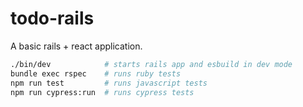 # todo-rails

A basic rails + react application.

```sh
./bin/dev            # starts rails app and esbuild in dev mode
bundle exec rspec    # runs ruby tests
npm run test         # runs javascript tests
npm run cypress:run  # runs cypress tests
```
